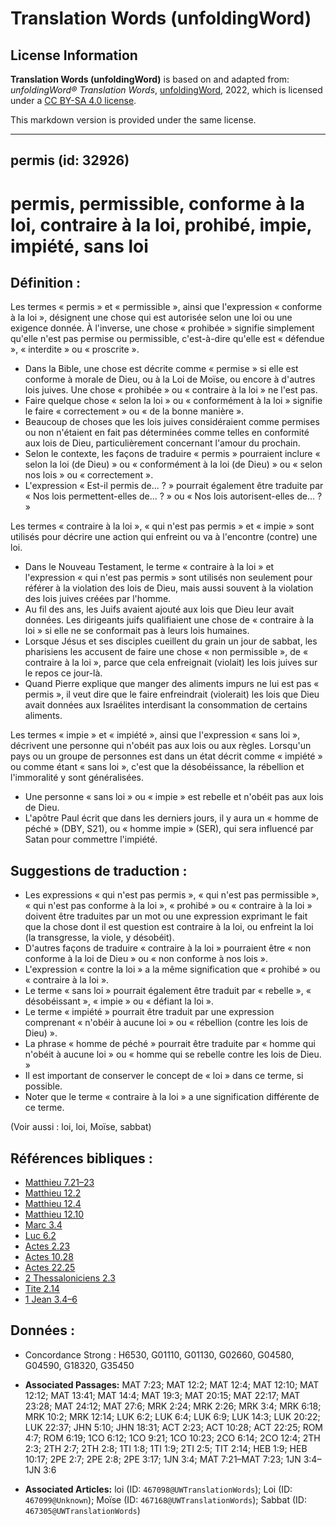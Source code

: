 # Translation Words (unfoldingWord)

## License Information

**Translation Words (unfoldingWord)** is based on and adapted from: _unfoldingWord® Translation Words_, [unfoldingWord](https://unfoldingword.org/utw), 2022, which is licensed under a [CC BY-SA 4.0 license](https://creativecommons.org/licenses/by-sa/4.0/legalcode.en).

This markdown version is provided under the same license.



--------------------------------

## permis (id: 32926)

permis, permissible, conforme à la loi, contraire à la loi, prohibé, impie, impiété, sans loi
=============================================================================================

Définition :
------------

Les termes « permis » et « permissible », ainsi que l'expression « conforme à la loi », désignent une chose qui est autorisée selon une loi ou une exigence donnée. À l'inverse, une chose « prohibée » signifie simplement qu'elle n'est pas permise ou permissible, c'est\-à\-dire qu'elle est « défendue », « interdite » ou « proscrite ».

* Dans la Bible, une chose est décrite comme « permise » si elle est conforme à morale de Dieu, ou à la Loi de Moïse, ou encore à d'autres lois juives. Une chose « prohibée » ou « contraire à la loi » ne l'est pas.
* Faire quelque chose « selon la loi » ou « conformément à la loi » signifie le faire « correctement » ou « de la bonne manière ».
* Beaucoup de choses que les lois juives considéraient comme permises ou non n'étaient en fait pas déterminées comme telles en conformité aux lois de Dieu, particulièrement concernant l'amour du prochain.
* Selon le contexte, les façons de traduire « permis » pourraient inclure « selon la loi (de Dieu) » ou « conformément à la loi (de Dieu) » ou « selon nos lois » ou « correctement ».
* L'expression « Est\-il permis de... ? » pourrait également être traduite par « Nos lois permettent\-elles de... ? » ou « Nos lois autorisent\-elles de... ? »

Les termes « contraire à la loi », « qui n'est pas permis » et « impie » sont utilisés pour décrire une action qui enfreint ou va à l'encontre (contre) une loi.

* Dans le Nouveau Testament, le terme « contraire à la loi » et l'expression « qui n'est pas permis » sont utilisés non seulement pour référer à la violation des lois de Dieu, mais aussi souvent à la violation des lois juives créées par l'homme.
* Au fil des ans, les Juifs avaient ajouté aux lois que Dieu leur avait données. Les dirigeants juifs qualifiaient une chose de « contraire à la loi » si elle ne se conformait pas à leurs lois humaines.
* Lorsque Jésus et ses disciples cueillent du grain un jour de sabbat, les pharisiens les accusent de faire une chose « non permissible », de « contraire à la loi », parce que cela enfreignait (violait) les lois juives sur le repos ce jour\-là.
* Quand Pierre explique que manger des aliments impurs ne lui est pas « permis », il veut dire que le faire enfreindrait (violerait) les lois que Dieu avait données aux Israélites interdisant la consommation de certains aliments.

Les termes « impie » et « impiété », ainsi que l'expression « sans loi », décrivent une personne qui n'obéit pas aux lois ou aux règles. Lorsqu'un pays ou un groupe de personnes est dans un état décrit comme « impiété » ou comme étant « sans loi », c'est que la désobéissance, la rébellion et l'immoralité y sont généralisées.

* Une personne « sans loi » ou « impie » est rebelle et n'obéit pas aux lois de Dieu.
* L'apôtre Paul écrit que dans les derniers jours, il y aura un « homme de péché » (DBY, S21\), ou « homme impie » (SER), qui sera influencé par Satan pour commettre l'impiété.

Suggestions de traduction :
---------------------------

* Les expressions « qui n'est pas permis », « qui n'est pas permissible », « qui n'est pas conforme à la loi », « prohibé » ou « contraire à la loi » doivent être traduites par un mot ou une expression exprimant le fait que la chose dont il est question est contraire à la loi, ou enfreint la loi (la transgresse, la viole, y désobéit).
* D'autres façons de traduire « contraire à la loi » pourraient être « non conforme à la loi de Dieu » ou « non conforme à nos lois ».
* L'expression « contre la loi » a la même signification que « prohibé » ou « contraire à la loi ».
* Le terme « sans loi » pourrait également être traduit par « rebelle », « désobéissant », « impie » ou « défiant la loi ».
* Le terme « impiété » pourrait être traduit par une expression comprenant « n'obéir à aucune loi » ou « rébellion (contre les lois de Dieu) ».
* La phrase « homme de péché » pourrait être traduite par « homme qui n'obéit à aucune loi » ou « homme qui se rebelle contre les lois de Dieu. »
* Il est important de conserver le concept de « loi » dans ce terme, si possible.
* Noter que le terme « contraire à la loi » a une signification différente de ce terme.

(Voir aussi : loi, loi, Moïse, sabbat)

Références bibliques :
----------------------

* [Matthieu 7\.21–23](https://ref.ly/Matt7:21-Matt7:23)
* [Matthieu 12\.2](https://ref.ly/Matt12:2)
* [Matthieu 12\.4](https://ref.ly/Matt12:4)
* [Matthieu 12\.10](https://ref.ly/Matt12:10)
* [Marc 3\.4](https://ref.ly/Mark3:4)
* [Luc 6\.2](https://ref.ly/Luke6:2)
* [Actes 2\.23](https://ref.ly/Acts2:23)
* [Actes 10\.28](https://ref.ly/Acts10:28)
* [Actes 22\.25](https://ref.ly/Acts22:25)
* [2 Thessaloniciens 2\.3](https://ref.ly/2Thess2:3)
* [Tite 2\.14](https://ref.ly/Titus2:14)
* [1 Jean 3\.4–6](https://ref.ly/1John3:4-1John3:6)

Données :
---------

* Concordance Strong : H6530, G01110, G01130, G02660, G04580, G04590, G18320, G35450

* **Associated Passages:** MAT 7:23; MAT 12:2; MAT 12:4; MAT 12:10; MAT 12:12; MAT 13:41; MAT 14:4; MAT 19:3; MAT 20:15; MAT 22:17; MAT 23:28; MAT 24:12; MAT 27:6; MRK 2:24; MRK 2:26; MRK 3:4; MRK 6:18; MRK 10:2; MRK 12:14; LUK 6:2; LUK 6:4; LUK 6:9; LUK 14:3; LUK 20:22; LUK 22:37; JHN 5:10; JHN 18:31; ACT 2:23; ACT 10:28; ACT 22:25; ROM 4:7; ROM 6:19; 1CO 6:12; 1CO 9:21; 1CO 10:23; 2CO 6:14; 2CO 12:4; 2TH 2:3; 2TH 2:7; 2TH 2:8; 1TI 1:8; 1TI 1:9; 2TI 2:5; TIT 2:14; HEB 1:9; HEB 10:17; 2PE 2:7; 2PE 2:8; 2PE 3:17; 1JN 3:4; MAT 7:21–MAT 7:23; 1JN 3:4–1JN 3:6
* **Associated Articles:** loi (ID: `467098@UWTranslationWords`); Loi (ID: `467099@Unknown`); Moïse (ID: `467168@UWTranslationWords`); Sabbat (ID: `467305@UWTranslationWords`)

